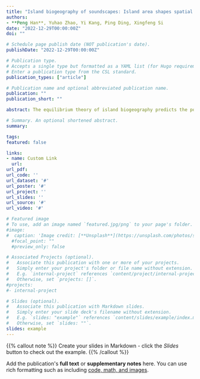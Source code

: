 ```yaml
---
title: "Island biogeography of soundscapes: Island area shapes spatial patterns of avian acoustic diversity"
authors:
- **Peng Han**, Yuhao Zhao, Yi Kang, Ping Ding, Xingfeng Si
date: "2022-12-29T00:00:00Z"
doi: ""

# Schedule page publish date (NOT publication's date).
publishDate: "2022-12-29T00:00:00Z"

# Publication type.
# Accepts a single type but formatted as a YAML list (for Hugo requirements).
# Enter a publication type from the CSL standard.
publication_types: ["article"]

# Publication name and optional abbreviated publication name.
publication: ""
publication_short: ""

abstract: The equilibrium theory of island biogeography predicts the positive species–area relationship and the negative species–isolation relationship, resulting in higher species richness on large and close islands. Unlike species richness, soundscape diversity integrates sound from various sources (e.g. biophony, geophony and anthrophony). However, how soundscape diversity varies with island area and isolation still needs to be tested. Here, we explored the island biogeography of bird soundscapes and the determinants of island attributes in shaping bird diversity and soundscape diversity....

# Summary. An optional shortened abstract.
summary: 

tags:
featured: false

links:
- name: Custom Link
  url: 
url_pdf: 
url_code: ''
url_dataset: '#'
url_poster: '#'
url_project: ''
url_slides: ''
url_source: '#'
url_video: '#'

# Featured image
# To use, add an image named `featured.jpg/png` to your page's folder. 
#image:
#  caption: 'Image credit: [**Unsplash**](https://unsplash.com/photos/s9CC2SKySJM)'
  #focal_point: ""
  #preview_only: false

# Associated Projects (optional).
#   Associate this publication with one or more of your projects.
#   Simply enter your project's folder or file name without extension.
#   E.g. `internal-project` references `content/project/internal-project/index.md`.
#   Otherwise, set `projects: []`.
#projects:
#- internal-project

# Slides (optional).
#   Associate this publication with Markdown slides.
#   Simply enter your slide deck's filename without extension.
#   E.g. `slides: "example"` references `content/slides/example/index.md`.
#   Otherwise, set `slides: ""`.
slides: example
---
```


{{% callout note %}}
Create your slides in Markdown - click the *Slides* button to check out the example.
{{% /callout %}}

Add the publication's **full text** or **supplementary notes** here. You can use rich formatting such as including [code, math, and images](https://docs.hugoblox.com/content/writing-markdown-latex/).

